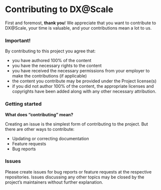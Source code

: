 # Contributing to DX@Scale

First and foremost, **thank you**! We appreciate that you want to contribute to DX@Scale, your time is valuable, and your contributions mean a lot to us.

### Important! <a href="#important" id="important"></a>

By contributing to this project you agree that:

* you have authored 100% of the content
* you have the necessary rights to the content
* you have received the necessary permissions from your employer to make the contributions (if applicable)
* the content you contribute may be provided under the Project license(s)
* if you did not author 100% of the content, the appropriate licenses and copyrights have been added along with any other necessary attribution.

### Getting started <a href="#getting-started" id="getting-started"></a>

**What does “contributing” mean?**

Creating an issue is the simplest form of contributing to the project. But there are other ways to contribute:

* Updating or correcting documentation
* Feature requests
* Bug reports

### Issues <a href="#issues" id="issues"></a>

Please create issues for bug reports or feature requests at the respective repositories. Issues discussing any other topics may be closed by the project’s maintainers without further explanation.
